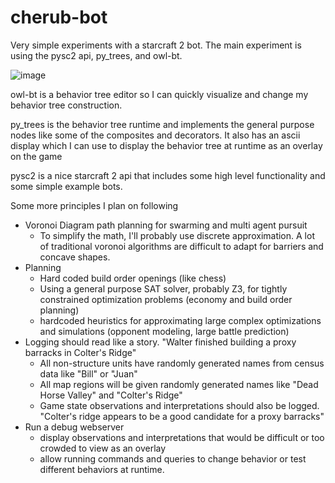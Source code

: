 # cherub-bot

Very simple experiments with a starcraft 2 bot. The main experiment is using the pysc2 api, py_trees, and owl-bt.

![image](https://user-images.githubusercontent.com/2446659/75947417-ee3e7580-5e65-11ea-932f-160d472c1ae2.png)

owl-bt is a behavior tree editor so I can quickly visualize and change my behavior tree construction.

py_trees is the behavior tree runtime and implements the general purpose nodes like some of the composites and decorators.
It also has an ascii display which I can use to display the behavior tree at runtime as an overlay on the game

pysc2 is a nice starcraft 2 api that includes some high level functionality and some simple example bots.

Some more principles I plan on following
- Voronoi Diagram path planning for swarming and multi agent pursuit
  - To simplify the math, I'll probably use discrete approximation. A lot of traditional voronoi algorithms are difficult to adapt for barriers and concave shapes.
- Planning
  - Hard coded build order openings (like chess)
  - Using a general purpose SAT solver, probably Z3, for tightly constrained optimization problems (economy and build order planning)
  - hardcoded heuristics for approximating large complex optimizations and simulations (opponent modeling, large battle prediction)
- Logging should read like a story. "Walter finished building a proxy barracks in Colter's Ridge"
  - All non-structure units have randomly generated names from census data like "Bill" or "Juan"
  - All map regions will be given randomly generated names like "Dead Horse Valley" and "Colter's Ridge"
  - Game state observations and interpretations should also be logged. "Colter's ridge appears to be a good candidate for a proxy barracks"
- Run a debug webserver
  - display observations and interpretations that would be difficult or too crowded to view as an overlay
  - allow running commands and queries to change behavior or test different behaviors at runtime.
